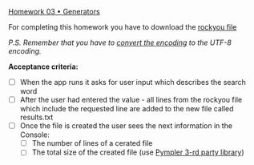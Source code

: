 ﻿[Homework 03 • Generators](https://lms.ithillel.ua/groups/63c0179f2482232c29371552/homeworks/642f1f70ec43e654f6a9fe89)

For completing this homework you have to download the [rockyou file](https://www.google.com/url?sa=t&rct=j&q=&esrc=s&source=web&cd=&cad=rja&uact=8&ved=2ahUKEwisgfT2-ZT4AhVJxIsKHR9wB4IQFnoECAgQAQ&url=https%3A%2F%2Fgithub.com%2Fbrannondorsey%2Fnaive-hashcat%2Freleases%2Fdownload%2Fdata%2Frockyou.txt&usg=AOvVaw3snAERl1mU6Ccr4WFEazBd)

*P.S. Remember that you have to [convert the encoding](https://www.freeformatter.com/convert-file-encoding.html) to the UTF-8 encoding.* 

**Acceptance criteria:**

- [ ] When the app runs it asks for user input which describes the search word
- [ ] After the user had entered the value - all lines from the rockyou file which include the requested line are added to the new file called results.txt
- [ ] Once the file is created the user sees the next information in the Console:
    - [ ] The number of lines of a cerated file
    - [ ] The total size of the created file (use [Pympler 3-rd party library](https://pympler.readthedocs.io/en/latest/#usage-examples))